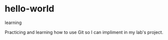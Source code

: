 # hello-world
learning


Practicing and learning how to use Git so I can impliment in my lab's project.
